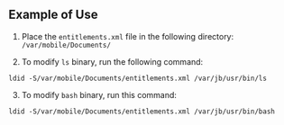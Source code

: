 
## Example of Use

1. Place the `entitlements.xml` file in the following directory: `/var/mobile/Documents/`

2. To modify `ls` binary, run the following command:

```shell
ldid -S/var/mobile/Documents/entitlements.xml /var/jb/usr/bin/ls
```
3. To modify `bash` binary, run this command:
```shell
ldid -S/var/mobile/Documents/entitlements.xml /var/jb/usr/bin/bash
```
